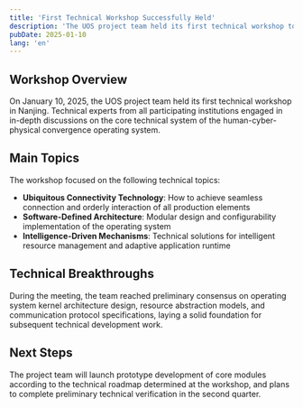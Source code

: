 ```yaml
---
title: 'First Technical Workshop Successfully Held'
description: 'The UOS project team held its first technical workshop to discuss the core technical architecture and implementation of the human-cyber-physical convergence operating system.'
pubDate: 2025-01-10
lang: 'en'
---
```


## Workshop Overview

On January 10, 2025, the UOS project team held its first technical workshop in Nanjing. Technical experts from all participating institutions engaged in in-depth discussions on the core technical system of the human-cyber-physical convergence operating system.

## Main Topics

The workshop focused on the following technical topics:

- **Ubiquitous Connectivity Technology**: How to achieve seamless connection and orderly interaction of all production elements
- **Software-Defined Architecture**: Modular design and configurability implementation of the operating system
- **Intelligence-Driven Mechanisms**: Technical solutions for intelligent resource management and adaptive application runtime

## Technical Breakthroughs

During the meeting, the team reached preliminary consensus on operating system kernel architecture design, resource abstraction models, and communication protocol specifications, laying a solid foundation for subsequent technical development work.

## Next Steps

The project team will launch prototype development of core modules according to the technical roadmap determined at the workshop, and plans to complete preliminary technical verification in the second quarter.

